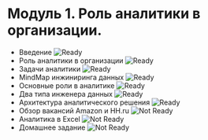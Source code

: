# Модуль 1. Роль аналитики в организации.
- Введение   ![Ready](https://img.shields.io/badge/-%D0%93%D0%BE%D1%82%D0%BE%D0%B2%D0%BE-Green)
- Роль аналитики в организации ![Ready](https://img.shields.io/badge/-%D0%93%D0%BE%D1%82%D0%BE%D0%B2%D0%BE-Green)
- Задачи аналитики ![Ready](https://img.shields.io/badge/-%D0%93%D0%BE%D1%82%D0%BE%D0%B2%D0%BE-Green)
- MindMap инжиниринга данных ![Ready](https://img.shields.io/badge/-%D0%93%D0%BE%D1%82%D0%BE%D0%B2%D0%BE-Green)
- Основные роли в аналитике ![Ready](https://img.shields.io/badge/-%D0%93%D0%BE%D1%82%D0%BE%D0%B2%D0%BE-Green)
- Два типа инженера данных ![Ready](https://img.shields.io/badge/-%D0%93%D0%BE%D1%82%D0%BE%D0%B2%D0%BE-Green)
- Архитектура аналитического решения ![Ready](https://img.shields.io/badge/-%D0%93%D0%BE%D1%82%D0%BE%D0%B2%D0%BE-Green)
- Обзор вакансий Amazon и HH.ru ![Not Ready](https://img.shields.io/badge/-%D0%9D%D0%B5%20%D0%B3%D0%BE%D1%82%D0%BE%D0%B2%D0%BE-red)
- Аналитика в Excel ![Not Ready](https://img.shields.io/badge/-%D0%9D%D0%B5%20%D0%B3%D0%BE%D1%82%D0%BE%D0%B2%D0%BE-red)
- Домашнее задание ![Not Ready](https://img.shields.io/badge/-%D0%9D%D0%B5%20%D0%B3%D0%BE%D1%82%D0%BE%D0%B2%D0%BE-red)
